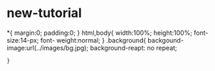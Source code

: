 # new-tutorial
*{
    margin:0;
    padding:0;
}
html,body{
    width:100%;
    height:100%;
    font-size:14-px;
    font- weight:normal;
}
.background{
    backgound-image:url(../images/bg.jpg);
    background-reapt: no repeat;
    
    }
